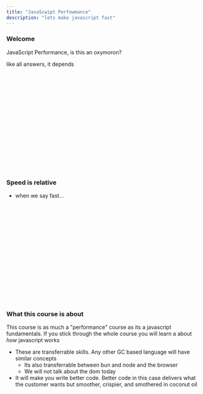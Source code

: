 ```yaml
---
title: "JavaScwipt Perfowmance"
description: "lets make javascript fast"
---
```


### Welcome
JavaScript Performance, is this an oxymoron?

like all answers, it depends

<br/>
<br/>
<br/>
<br/>
<br/>
<br/>
<br/>
<br/>
<br/>
<br/>
<br/>
<br/>
<br/>
<br/>
<br/>

### Speed is relative
* when we say fast...

<br/>
<br/>
<br/>
<br/>
<br/>
<br/>
<br/>
<br/>
<br/>
<br/>
<br/>
<br/>
<br/>
<br/>
<br/>

### What this course is about
This course is as much a "performance" course as its a javascript fundamentals.
If you stick through the whole course you will learn a about _how_
javascript works

* These are transferrable skills.  Any other GC based language will have similar concepts
  * Its also transferrable between bun and node and the browser
  * We will not talk about the dom today
* It will make you write better code.  Better code in this case delivers what
  the customer wants but smoother, crispier, and smothered in coconut oil


<br/>
<br/>
<br/>
<br/>
<br/>
<br/>
<br/>
<br/>
<br/>
<br/>
<br/>
<br/>
<br/>
<br/>
<br/>


